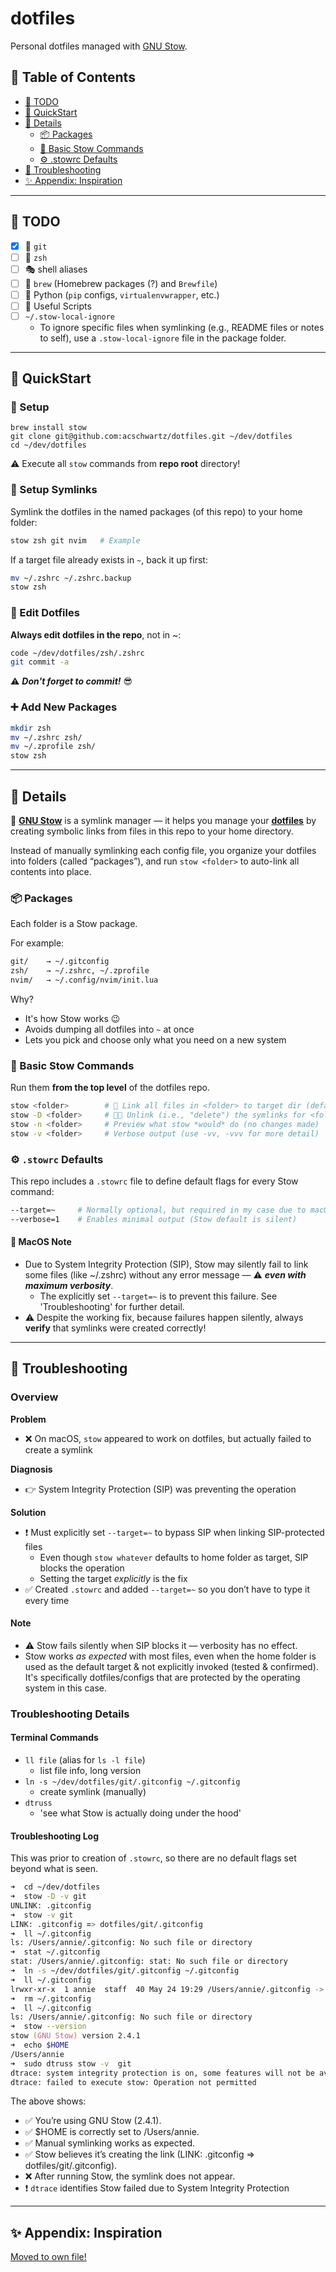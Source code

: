 # dotfiles

Personal dotfiles managed with [GNU Stow](https://www.gnu.org/software/stow/manual/stow.html).

## 📖 Table of Contents

- [📝 TODO](#-todo)
- [🚀 QuickStart](#-quickstart)
- [📎 Details](#-details)
  - [📦 Packages](#-packages)
  - [📖 Basic Stow Commands](#-basic-stow-commands)
  - [⚙️ .stowrc Defaults](#️-stowrc-defaults)
- [🤯 Troubleshooting](#-troubleshooting)
- [✨ Appendix: Inspiration](#-appendix-inspiration)

---

## 📝 TODO

- [x] 🐙 `git`
- [ ] 🐚 `zsh`
- [ ] 🎭 shell aliases 
- [ ] 🍺 `brew` (Homebrew packages (?) and `Brewfile`)  
- [ ] 🐍 Python (`pip` configs, `virtualenvwrapper`, etc.)  
- [ ] 📜 Useful Scripts
- [ ] `~/.stow-local-ignore`
    - To ignore specific files when symlinking (e.g., README files or notes to self), use a `.stow-local-ignore` file in the package folder.


---

## 🚀 QuickStart

### 🔧 Setup
```
brew install stow
git clone git@github.com:acschwartz/dotfiles.git ~/dev/dotfiles
cd ~/dev/dotfiles
```

⚠️ Execute all `stow` commands from **repo root** directory!

### 🔗 Setup Symlinks
Symlink the dotfiles in the named packages (of this repo) to your home folder:

```zsh
stow zsh git nvim   # Example
```

If a target file already exists in `~`, back it up first:

```zsh
mv ~/.zshrc ~/.zshrc.backup
stow zsh
```

### 📝 Edit Dotfiles

**Always edit dotfiles in the repo**, not in ~:

```zsh
code ~/dev/dotfiles/zsh/.zshrc
git commit -a
```

⚠️ ***Don't forget to commit!*** 😎


### ➕ Add New Packages

```zsh
mkdir zsh
mv ~/.zshrc zsh/
mv ~/.zprofile zsh/
stow zsh
```


---


## 📎 Details

🧰 [**GNU Stow**](https://www.gnu.org/software/stow/manual/stow.html) is a symlink manager — it helps you manage your [**dotfiles**](https://webpro.nl/articles/getting-started-with-dotfiles) by creating symbolic links from files in this repo to your home directory.

Instead of manually symlinking each config file, you organize your dotfiles into folders (called “packages”), and run `stow <folder>` to auto-link all contents into place.


### 📦 Packages

Each folder is a Stow package.

For example:

```zsh
git/    → ~/.gitconfig  
zsh/    → ~/.zshrc, ~/.zprofile  
nvim/   → ~/.config/nvim/init.lua  
```

Why?
* It's how Stow works 😉
* Avoids dumping all dotfiles into `~` at once
* Lets you pick and choose only what you need on a new system


### 📖 Basic Stow Commands
Run them **from the top level** of the dotfiles repo.
```zsh
stow <folder>        # 🔗 Link all files in <folder> to target dir (defaults to ~)
stow -D <folder>     # ⛓️‍💥 Unlink (i.e., "delete") the symlinks for <folder>
stow -n <folder>     # Preview what stow *would* do (no changes made)
stow -v <folder>     # Verbose output (use -vv, -vvv for more detail)
```


### ⚙️ `.stowrc` Defaults
This repo includes a `.stowrc` file to define default flags for every Stow command:
```zsh
--target=~     # Normally optional, but required in my case due to macOS SIP
--verbose=1    # Enables minimal output (Stow default is silent)
```

#### 🛑 MacOS Note
* Due to System Integrity Protection (SIP), Stow may silently fail to link some files (like ~/.zshrc) without any error message — ⚠️ ***even with maximum verbosity***. 
    * The explicitly set `--target=~` is to prevent this failure. See 'Troubleshooting' for further detail.
* ⚠️ Despite the working fix, because failures happen silently, always **verify** that symlinks were created correctly!


---


## 🤯 Troubleshooting

### Overview

**Problem**
* ❌ On macOS, `stow` appeared to work on dotfiles, but actually failed to create a symlink

**Diagnosis**
* 👉 System Integrity Protection (SIP) was preventing the operation

**Solution**
* ❗️ Must explicitly set `--target=~` to bypass SIP when linking SIP-protected files
    * Even though `stow whatever` defaults to home folder as target, SIP blocks the operation
    * Setting the target *explicitly* is the fix
* ✅ Created `.stowrc` and added `--target=~` so you don’t have to type it every time

#### Note
* ⚠️ Stow fails silently when SIP blocks it — verbosity has no effect.
* Stow works *as expected* with most files, even when the home folder is used as the default target & not explicitly invoked (tested & confirmed). It's specifically dotfiles/configs that are protected by the operating system in this case.

### Troubleshooting Details

#### Terminal Commands

* `ll file` (alias for `ls -l file`)
    * list file info, long version
* `ln -s ~/dev/dotfiles/git/.gitconfig ~/.gitconfig`
    * create symlink (manually)
* `dtruss`
    * 'see what Stow is actually doing under the hood'


#### Troubleshooting Log
This was prior to creation of `.stowrc`, so there are no default flags set beyond what is seen.

```zsh
➜  cd ~/dev/dotfiles
➜  stow -D -v git
UNLINK: .gitconfig
➜  stow -v git
LINK: .gitconfig => dotfiles/git/.gitconfig
➜  ll ~/.gitconfig
ls: /Users/annie/.gitconfig: No such file or directory
➜  stat ~/.gitconfig
stat: /Users/annie/.gitconfig: stat: No such file or directory
➜  ln -s ~/dev/dotfiles/git/.gitconfig ~/.gitconfig
➜  ll ~/.gitconfig
lrwxr-xr-x  1 annie  staff  40 May 24 19:29 /Users/annie/.gitconfig -> /Users/annie/dev/dotfiles/git/.gitconfig
➜  rm ~/.gitconfig
➜  ll ~/.gitconfig
ls: /Users/annie/.gitconfig: No such file or directory
➜  stow --version    
stow (GNU Stow) version 2.4.1
➜  echo $HOME
/Users/annie
➜  sudo dtruss stow -v  git
dtrace: system integrity protection is on, some features will not be available
dtrace: failed to execute stow: Operation not permitted
```

The above shows:

* ✅ You’re using GNU Stow (2.4.1).
* ✅ $HOME is correctly set to /Users/annie.
* ✅ Manual symlinking works as expected.
* ✅ Stow believes it’s creating the link (LINK: .gitconfig => dotfiles/git/.gitconfig).
* ❌ After running Stow, the symlink does not appear.
* ❗️ `dtrace` identifies Stow failed due to System Integrity Protection


---

## ✨ Appendix: Inspiration

[Moved to own file!](dotfile-inspo.md)